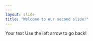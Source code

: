```yaml
---
---
layout: slide
title: "Welcome to our second slide!"
---
```

Your text
Use the left arrow to go back!

